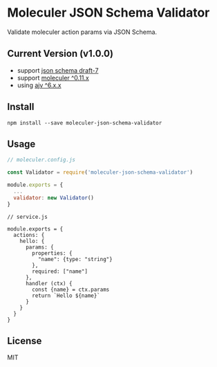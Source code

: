 # Moleculer JSON Schema Validator

Validate moleculer action params via JSON Schema.

## Current Version (v1.0.0)

- support [json schema draft-7](http://json-schema.org/specification-links.html#draft-7)
- support [moleculer ^0.11.x](https://github.com/ice-services/moleculer)
- using [ajv ^6.x.x](https://github.com/epoberezkin/ajv)

## Install

`npm install --save moleculer-json-schema-validator`

## Usage

```js
// moleculer.config.js

const Validator = require('moleculer-json-schema-validator')

module.exports = {
  ...
  validator: new Validator()
}
```

```
// service.js

module.exports = {
  actions: {
    hello: {
      params: {
        properties: {
          "name": {type: "string"}
        },
        required: ["name"]
      },
      handler (ctx) {
        const {name} = ctx.params
        return `Hello ${name}`
      }
    }
  }
}
```

## License

MIT